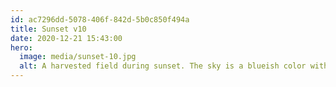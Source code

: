 ```yaml
---
id: ac7296dd-5078-406f-842d-5b0c850f494a
title: Sunset v10
date: 2020-12-21 15:43:00
hero:
  image: media/sunset-10.jpg
  alt: A harvested field during sunset. The sky is a blueish color with a warm tint. A flock of birds forms a long streak in the sky.
---
```

